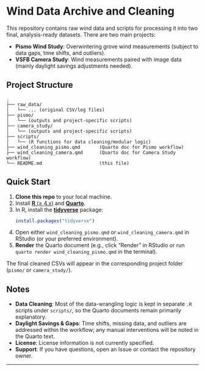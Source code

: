 # Wind Data Archive and Cleaning

This repository contains raw wind data and scripts for processing it into two final, analysis-ready datasets. There are two main projects:

- **Pismo Wind Study**: Overwintering grove wind measurements (subject to data gaps, time shifts, and outliers).  
- **VSFB Camera Study**: Wind measurements paired with image data (mainly daylight savings adjustments needed).

## Project Structure

```
.
├── raw_data/
│   └── ... (original CSV/log files)
├── pismo/
│   └── (outputs and project-specific scripts)
├── camera_study/
│   └── (outputs and project-specific scripts)
├── scripts/
│   └── (R functions for data cleaning/modular logic)
├── wind_cleaning_pismo.qmd       (Quarto doc for Pismo workflow)
├── wind_cleaning_camera.qmd      (Quarto doc for Camera Study workflow)
└── README.md                     (this file)
```

## Quick Start

1. **Clone this repo** to your local machine.  
2. Install [**R** (≥ 4.x)](https://cran.r-project.org/) and [**Quarto**](https://quarto.org/).  
3. In R, install the [**tidyverse**](https://www.tidyverse.org/) package:
   ```r
   install.packages("tidyverse")
   ```
4. Open either `wind_cleaning_pismo.qmd` or `wind_cleaning_camera.qmd` in RStudio (or your preferred environment).
5. **Render** the Quarto document (e.g., click “Render” in RStudio or run `quarto render wind_cleaning_pismo.qmd` in the terminal).

The final cleaned CSVs will appear in the corresponding project folder (`pismo/` or `camera_study/`).

## Notes

- **Data Cleaning**: Most of the data-wrangling logic is kept in separate `.R` scripts under `scripts/`, so the Quarto documents remain primarily explanatory.
- **Daylight Savings & Gaps**: Time shifts, missing data, and outliers are addressed within the workflow; any manual interventions will be noted in the Quarto text.
- **License**: License information is not currently specified.  
- **Support**: If you have questions, open an Issue or contact the repository owner.

---
